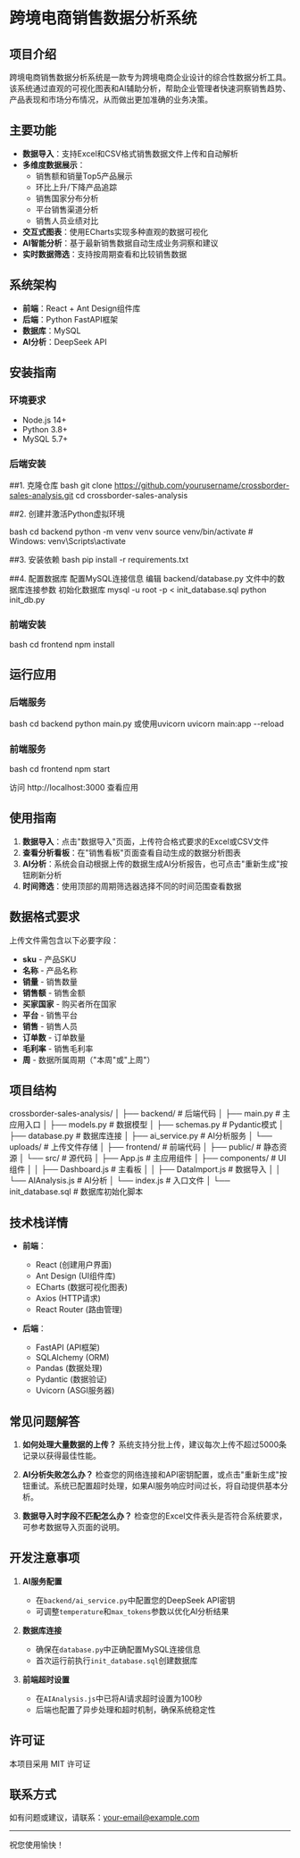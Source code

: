# 跨境电商销售数据分析系统

## 项目介绍

跨境电商销售数据分析系统是一款专为跨境电商企业设计的综合性数据分析工具。该系统通过直观的可视化图表和AI辅助分析，帮助企业管理者快速洞察销售趋势、产品表现和市场分布情况，从而做出更加准确的业务决策。

## 主要功能

- **数据导入**：支持Excel和CSV格式销售数据文件上传和自动解析
- **多维度数据展示**：
  - 销售额和销量Top5产品展示
  - 环比上升/下降产品追踪
  - 销售国家分布分析
  - 平台销售渠道分析
  - 销售人员业绩对比
- **交互式图表**：使用ECharts实现多种直观的数据可视化
- **AI智能分析**：基于最新销售数据自动生成业务洞察和建议
- **实时数据筛选**：支持按周期查看和比较销售数据

## 系统架构

- **前端**：React + Ant Design组件库
- **后端**：Python FastAPI框架
- **数据库**：MySQL
- **AI分析**：DeepSeek API

## 安装指南

### 环境要求

- Node.js 14+
- Python 3.8+
- MySQL 5.7+

### 后端安装

##1. 克隆仓库
bash
git clone https://github.com/yourusername/crossborder-sales-analysis.git
cd crossborder-sales-analysis


##2. 创建并激活Python虚拟环境

bash
cd backend
python -m venv venv
source venv/bin/activate # Windows: venv\Scripts\activate

##3. 安装依赖
bash
pip install -r requirements.txt

##4. 配置数据库
配置MySQL连接信息
编辑 backend/database.py 文件中的数据库连接参数
初始化数据库
mysql -u root -p < init_database.sql
python init_db.py

### 前端安装
bash
cd frontend
npm install

## 运行应用

### 后端服务
bash
cd backend
python main.py
或使用uvicorn
uvicorn main:app --reload

### 前端服务
bash
cd frontend
npm start



访问 http://localhost:3000 查看应用

## 使用指南

1. **数据导入**：点击"数据导入"页面，上传符合格式要求的Excel或CSV文件
2. **查看分析看板**：在"销售看板"页面查看自动生成的数据分析图表
3. **AI分析**：系统会自动根据上传的数据生成AI分析报告，也可点击"重新生成"按钮刷新分析
4. **时间筛选**：使用顶部的周期筛选器选择不同的时间范围查看数据

## 数据格式要求

上传文件需包含以下必要字段：

- **sku** - 产品SKU
- **名称** - 产品名称
- **销量** - 销售数量
- **销售额** - 销售金额
- **买家国家** - 购买者所在国家
- **平台** - 销售平台
- **销售** - 销售人员
- **订单数** - 订单数量
- **毛利率** - 销售毛利率
- **周** - 数据所属周期（"本周"或"上周"）

## 项目结构
crossborder-sales-analysis/
│
├── backend/ # 后端代码
│ ├── main.py # 主应用入口
│ ├── models.py # 数据模型
│ ├── schemas.py # Pydantic模式
│ ├── database.py # 数据库连接
│ ├── ai_service.py # AI分析服务
│ └── uploads/ # 上传文件存储
│
├── frontend/ # 前端代码
│ ├── public/ # 静态资源
│ └── src/ # 源代码
│ ├── App.js # 主应用组件
│ ├── components/ # UI组件
│ │ ├── Dashboard.js # 主看板
│ │ ├── DataImport.js # 数据导入
│ │ └── AIAnalysis.js # AI分析
│ └── index.js # 入口文件
│
└── init_database.sql # 数据库初始化脚本


## 技术栈详情

- **前端**：
  - React (创建用户界面)
  - Ant Design (UI组件库)
  - ECharts (数据可视化图表)
  - Axios (HTTP请求)
  - React Router (路由管理)

- **后端**：
  - FastAPI (API框架)
  - SQLAlchemy (ORM)
  - Pandas (数据处理)
  - Pydantic (数据验证)
  - Uvicorn (ASGI服务器)

## 常见问题解答

1. **如何处理大量数据的上传？**
   系统支持分批上传，建议每次上传不超过5000条记录以获得最佳性能。

2. **AI分析失败怎么办？**
   检查您的网络连接和API密钥配置，或点击"重新生成"按钮重试。系统已配置超时处理，如果AI服务响应时间过长，将自动提供基本分析。

3. **数据导入时字段不匹配怎么办？**
   检查您的Excel文件表头是否符合系统要求，可参考数据导入页面的说明。

## 开发注意事项

1. **AI服务配置**
   - 在`backend/ai_service.py`中配置您的DeepSeek API密钥
   - 可调整`temperature`和`max_tokens`参数以优化AI分析结果

2. **数据库连接**
   - 确保在`database.py`中正确配置MySQL连接信息
   - 首次运行前执行`init_database.sql`创建数据库

3. **前端超时设置**
   - 在`AIAnalysis.js`中已将AI请求超时设置为100秒
   - 后端也配置了异步处理和超时机制，确保系统稳定性

## 许可证

本项目采用 MIT 许可证

## 联系方式

如有问题或建议，请联系：your-email@example.com

---

祝您使用愉快！

